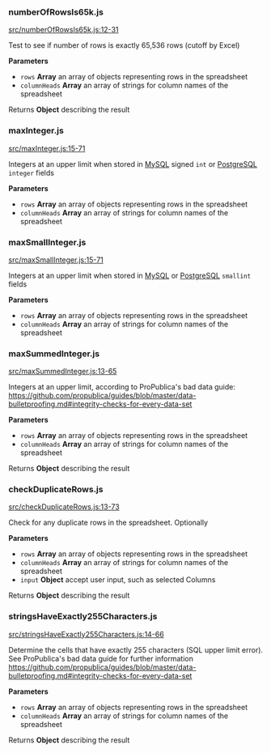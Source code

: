 ### numberOfRowsIs65k.js

[src/numberOfRowsIs65k.js:12-31](https://github.com/dataproofer/core-suite/blob/master/src/numberOfRowsIs65k.js#L12-L31 "Source code on GitHub")

Test to see if number of rows is exactly 65,536 rows (cutoff by Excel)

**Parameters**

-   `rows` **Array** an array of objects representing rows in the spreadsheet
-   `columnHeads` **Array** an array of strings for column names of the spreadsheet

Returns **Object** describing the result

### maxInteger.js

[src/maxInteger.js:15-71](https://github.com/dataproofer/core-suite/blob/master/src/maxInteger.js#L15-L71 "Source code on GitHub")

Integers at an upper limit when stored in [MySQL](https://dev.mysql.com/doc/refman/5.7/en/integer-types.html) signed `int` or [PostgreSQL](http://www.postgresql.org/docs/9.5/interactive/datatype-numeric.html) `integer` fields

**Parameters**

-   `rows` **Array** an array of objects representing rows in the spreadsheet
-   `columnHeads` **Array** an array of strings for column names of the spreadsheet

### maxSmallInteger.js

[src/maxSmallInteger.js:15-71](https://github.com/dataproofer/core-suite/blob/master/src/maxSmallInteger.js#L15-L71 "Source code on GitHub")

Integers at an upper limit when stored in [MySQL](https://dev.mysql.com/doc/refman/5.7/en/integer-types.html) or [PostgreSQL](http://www.postgresql.org/docs/9.5/interactive/datatype-numeric.html) `smallint` fields

**Parameters**

-   `rows` **Array** an array of objects representing rows in the spreadsheet
-   `columnHeads` **Array** an array of strings for column names of the spreadsheet

### maxSummedInteger.js

[src/maxSummedInteger.js:13-65](https://github.com/dataproofer/core-suite/blob/master/src/maxSummedInteger.js#L13-L65 "Source code on GitHub")

Integers at an upper limit, according to ProPublica's bad data guide:
<https://github.com/propublica/guides/blob/master/data-bulletproofing.md#integrity-checks-for-every-data-set>

**Parameters**

-   `rows` **Array** an array of objects representing rows in the spreadsheet
-   `columnHeads` **Array** an array of strings for column names of the spreadsheet

Returns **Object** describing the result

### checkDuplicateRows.js

[src/checkDuplicateRows.js:13-73](https://github.com/dataproofer/core-suite/blob/master/src/checkDuplicateRows.js#L13-L73 "Source code on GitHub")

Check for any duplicate rows in the spreadsheet. Optionally

**Parameters**

-   `rows` **Array** an array of objects representing rows in the spreadsheet
-   `columnHeads` **Array** an array of strings for column names of the spreadsheet
-   `input` **Object** accept user input, such as selected Columns

Returns **Object** describing the result

### stringsHaveExactly255Characters.js

[src/stringsHaveExactly255Characters.js:14-66](https://github.com/dataproofer/core-suite/blob/master/src/stringsHaveExactly255Characters.js#L14-L66 "Source code on GitHub")

Determine the cells that have exactly 255 characters (SQL upper limit error). See ProPublica's bad data guide for further information
<https://github.com/propublica/guides/blob/master/data-bulletproofing.md#integrity-checks-for-every-data-set>

**Parameters**

-   `rows` **Array** an array of objects representing rows in the spreadsheet
-   `columnHeads` **Array** an array of strings for column names of the spreadsheet

Returns **Object** describing the result
